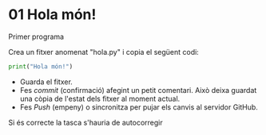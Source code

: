 # 01 Hola món!
Primer programa

Crea un fitxer anomenat "hola.py" i copia el següent codi:

```py
print("Hola món!")
```
- Guarda el fitxer.
- Fes *commit* (confirmació) afegint un petit comentari. Això deixa guardat una còpia de l'estat dels fitxer al moment actual.
- Fes *Push* (empeny) o sincronitza per pujar els canvis al servidor GitHub.

Si és correcte la tasca s'hauria de autocorregir
